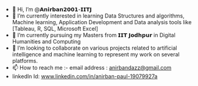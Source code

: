 - 👋 Hi, I’m @𝗔𝗻𝗶𝗿𝗯𝗮𝗻𝟮𝟬𝟬𝟭-𝗜𝗜𝗧𝗝
- 👀 I’m  currently interested in learning Data Structures and algorithms, Machine learning, Application Development and Data analysis tools like [Tableau, R, SQL, Microsoft Excel]
- 🌱 I’m currently pursuing my Masters from 𝗜𝗜𝗧 𝗝𝗼𝗱𝗵𝗽𝘂𝗿 in Digital Humanities and Computing
- 💞️ I’m looking to collaborate on various projects related to artificial intelligence and machine learning to represent my work on several platforms.
- 📫 How to reach me :- email address : anirbandazz@gmail.com
- linkedIn Id: www.linkedin.com/in/anirban-paul-19079927a


<!---
Anirban2001-IITJ/Anirban2001-IITJ is a ✨ special ✨ repository because its `README.md` (this file) appears on your GitHub profile.
You can click the Preview link to take a look at your changes.
--->
